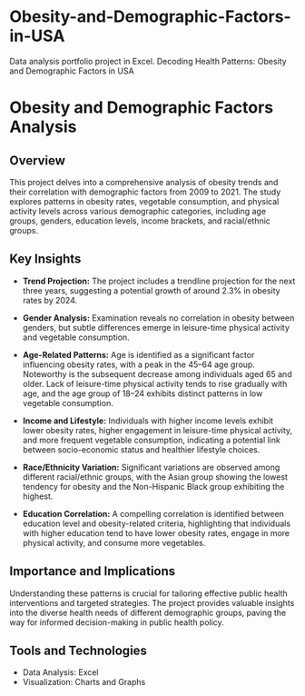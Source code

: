 # Obesity-and-Demographic-Factors-in-USA
Data analysis portfolio project in Excel. Decoding Health Patterns: Obesity and Demographic Factors in USA

# Obesity and Demographic Factors Analysis

## Overview

This project delves into a comprehensive analysis of obesity trends and their correlation with demographic factors from 2009 to 2021. The study explores patterns in obesity rates, vegetable consumption, and physical activity levels across various demographic categories, including age groups, genders, education levels, income brackets, and racial/ethnic groups.

## Key Insights

- **Trend Projection:** The project includes a trendline projection for the next three years, suggesting a potential growth of around 2.3% in obesity rates by 2024.
  
- **Gender Analysis:** Examination reveals no correlation in obesity between genders, but subtle differences emerge in leisure-time physical activity and vegetable consumption.

- **Age-Related Patterns:** Age is identified as a significant factor influencing obesity rates, with a peak in the 45–64 age group. Noteworthy is the subsequent decrease among individuals aged 65 and older. Lack of leisure-time physical activity tends to rise gradually with age, and the age group of 18–24 exhibits distinct patterns in low vegetable consumption.

- **Income and Lifestyle:** Individuals with higher income levels exhibit lower obesity rates, higher engagement in leisure-time physical activity, and more frequent vegetable consumption, indicating a potential link between socio-economic status and healthier lifestyle choices.

- **Race/Ethnicity Variation:** Significant variations are observed among different racial/ethnic groups, with the Asian group showing the lowest tendency for obesity and the Non-Hispanic Black group exhibiting the highest.

- **Education Correlation:** A compelling correlation is identified between education level and obesity-related criteria, highlighting that individuals with higher education tend to have lower obesity rates, engage in more physical activity, and consume more vegetables.

## Importance and Implications

Understanding these patterns is crucial for tailoring effective public health interventions and targeted strategies. The project provides valuable insights into the diverse health needs of different demographic groups, paving the way for informed decision-making in public health policy.

## Tools and Technologies

- Data Analysis: Excel
- Visualization: Charts and Graphs
